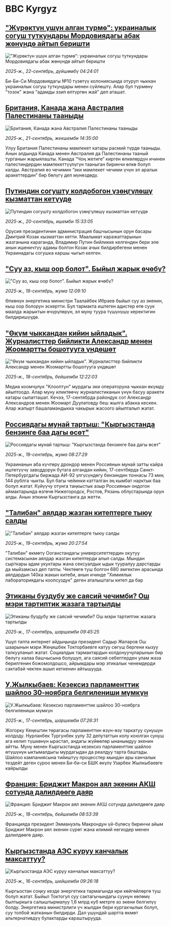# BBC Kyrgyz## ["Жүрөктүн үшүн алган түрмө": украиналык согуш туткундары Мордовиядагы абак жөнүндө айтып беришти](https://www.bbc.com/kyrgyz/articles/cwy99ydpe04o?at_medium=RSS&at_campaign=rss?at_campaign=githubrss)!["Жүрөктүн үшүн алган түрмө": украиналык согуш туткундары Мордовиядагы абак жөнүндө айтып беришти](https://ichef.bbci.co.uk/ace/ws/240/cpsprodpb/8e09/live/15951c90-922e-11f0-b391-6936825093bd.jpg)_2025-ж., 22-сентябрь, дүйшөмбү 04:24:01_Би-Би-Си Мордовиядагы №10 түзөтүү колониясында отуруп чыккан украиналык согуш туткундары менен сүйлөштү. Алар бул түрмөнү "тозок" жана "адамды эзип өлтүргөн жай" деп аташат.## [Британия, Канада жана Австралия Палестинаны тааныды](https://www.bbc.com/kyrgyz/articles/c0m44gg2mnzo?at_medium=RSS&at_campaign=rss?at_campaign=githubrss)![Британия, Канада жана Австралия Палестинаны тааныды](https://ichef.bbci.co.uk/ace/ws/240/cpsprodpb/f858/live/900c8a60-96ea-11f0-ac8b-5db7e7839031.jpg)_2025-ж., 21-сентябрь, жекшемби 14:35:00_Улуу Британия Палестинаны мамлекет катары расмий түрдө тааныды. Анын алдында Канада менен Австралия да Палестинаны тааный турганын жарыялашты. Канада “Чоң жетиге” кирген өлкөлөрдүн ичинен палестиндердин мамлекеттүүлүгүн тааныган биринчи өлкө болуп калды. Австралия өз чечимин “эки мамлекет чечими үчүн эл аралык аракеттердин” бир бөлүгү деп мүнөздөдү.## [Путиндин согушту колдобогон үзөңгүлөшү кызматтан кетүүдө ](https://www.bbc.com/kyrgyz/articles/c89ddl3ej02o?at_medium=RSS&at_campaign=rss?at_campaign=githubrss)![Путиндин согушту колдобогон үзөңгүлөшү кызматтан кетүүдө ](https://ichef.bbci.co.uk/ace/ws/240/cpsprodpb/29a1/live/7f0482e0-9497-11f0-8e88-0f11af0637c1.jpg)_2025-ж., 20-сентябрь, ишемби 15:33:05_Орусия президентинин администрация башчысынын орун басары Дмитрий Козак кызматтан кетти. Маалымат каражаттарынын жазганына караганда, Владимир Путин бийликке келгенден бери эле анын ишеничтүү адамы болгон Козак ачык билдирбегени менен Украинадагы согушка каршы чыгып келген.## ["Суу аз, кыш оор болот". Быйыл жарык өчөбү?](https://www.bbc.com/kyrgyz/articles/c5ykppl3re7o?at_medium=RSS&at_campaign=rss?at_campaign=githubrss)!["Суу аз, кыш оор болот". Быйыл жарык өчөбү?](https://ichef.bbci.co.uk/ace/ws/240/cpsprodpb/c9e5/live/ce5cab20-954f-11f0-84c8-99de564f0440.jpg)_2025-ж., 19-сентябрь, жума 12:09:10_Өлкөнүн энергетика министри Таалайбек Ибраев быйыл суу аз экенин, кыш оор болорун эскертти. Бул тармакта иштеген адистер өтө суук маалда жарыктын өчүрүлөрүн, эл муну туура түшүнүшү керектигин билдиришүүдө.## ["Өкүм чыккандан кийин ыйладык". Журналисттер бийликти Александр менен Жоомартты бошотууга үндөшөт](https://www.bbc.com/kyrgyz/articles/c749zk5wkedo?at_medium=RSS&at_campaign=rss?at_campaign=githubrss)!["Өкүм чыккандан кийин ыйладык". Журналисттер бийликти Александр менен Жоомартты бошотууга үндөшөт](https://ichef.bbci.co.uk/ace/ws/240/cpsprodpb/e255/live/7c4b17f0-9486-11f0-b391-6936825093bd.jpg)_2025-ж., 18-сентябрь, бейшемби 12:22:03_Медиа коомчулук "Клооптун" мурдагы эки операторуна чыккан өкүмдү айыптоодо. Алар муну иликтөөчү журналистиканын үнүн басуу аракети катары сыпатташат. Кечээ, 17-сентябрда райондук сот Александр Александров менен Жоомарт Дуулатовду беш жылга абакка кескен. Алар жапырт башаламандыкка чакырык жасоого айыпталып жатат.## [Россиядагы мунай тартыш: "Кыргызстанда бензинге баа дагы өсөт"](https://www.bbc.com/kyrgyz/articles/c3rv4pjd71ro?at_medium=RSS&at_campaign=rss?at_campaign=githubrss)![Россиядагы мунай тартыш: "Кыргызстанда бензинге баа дагы өсөт"](https://ichef.bbci.co.uk/ace/ws/240/cpsprodpb/63f7/live/90aba6f0-9531-11f0-84c8-99de564f0440.jpg)_2025-ж., 19-сентябрь, жума 08:27:29_Украинанын аба күчтөрү дрондор менен Россиянын мунай затты кайра иштетүүчү заводдорун бутага алгандан кийин, 17-сентбярда Санкт-Петербургдагы биржада АИ-92 үлгүсүндөгу бензиндин тоннасы 73 миң 144 рублга чыкты. Бул багы чейинки катталган эң кымбат нарктык баа болуп жатат.
Күйүүчу отунга таңкыстык азыр Россиянын ондогон аймактарында өзгөчө Нижегородск, Ростов, Рязань облустарында орун алды. Анын эпкини Кыргызстанга да жетти.## ["Талибан" аялдар жазган китептерге тыюу салды](https://www.bbc.com/kyrgyz/articles/c20e64mxkp2o?at_medium=RSS&at_campaign=rss?at_campaign=githubrss)!["Талибан" аялдар жазган китептерге тыюу салды](https://ichef.bbci.co.uk/ace/ws/240/cpsprodpb/03e7/live/86d6f5a0-94a3-11f0-8e88-0f11af0637c1.jpg)_2025-ж., 19-сентябрь, жума 20:27:54_"Талибан" өкмөтү Ооганстандагы университеттердин окутуу системасынан аялдар жазган китептерди алып салды. Мындан сырткары адам укуктары жана сексуалдык ыдык тууралуу дарстарды да мыйзамсыз деп тапты. Чектөөгө туш болгон 680 эмгектин арасында аялдардын 140ка жакын китеби, анын ичинде "Химиялык лабораториядагы коопсуздук" деген аталыштагы китеп да бар## [Этиканы буздубу же саясий чечимби? Ош мэри тартиптик жазага тартылды](https://www.bbc.com/kyrgyz/articles/cvgje8e08y8o?at_medium=RSS&at_campaign=rss?at_campaign=githubrss)![Этиканы буздубу же саясий чечимби? Ош мэри тартиптик жазага тартылды](https://ichef.bbci.co.uk/ace/ws/240/cpsprodpb/d41d/live/6eb96d00-93a8-11f0-b391-6936825093bd.jpg)_2025-ж., 17-сентябрь, шаршемби 09:45:25_Ушул тапта интернет айдыңында президент Садыр Жапаров Ош шаарынын мэри Жеңишбек Токторбаевге катуу сөгүш бергени кызуу талкууланып жатат. Социалдык тармактардын колдонуучуларынын бир бөлүгү калаа башчысына болушуп, ага саясий себептерден улам жаза берилгенин божомолдошсо, айрымдары мэр этикалык ченемдерди сактабай чектен ашып кеткенин айтышууда.## [У.Жылкыбаев: Кезексиз парламенттик шайлоо 30-ноябрга белгилениши мүмкүн](https://www.bbc.com/kyrgyz/articles/czjvkd91en0o?at_medium=RSS&at_campaign=rss?at_campaign=githubrss)![У.Жылкыбаев: Кезексиз парламенттик шайлоо 30-ноябрга белгилениши мүмкүн](https://ichef.bbci.co.uk/ace/ws/240/cpsprodpb/21dd/live/f20c7c00-9395-11f0-84c8-99de564f0440.jpg)_2025-ж., 17-сентябрь, шаршемби 07:26:31_Жогорку Кеңештин төрагасы парламенттин өзүн-өзү таркатуу сунушун колдоду. Нурланбек Тургунбек уулу 32 депутаттын колу коюлган сунуш ага келип түшкөнүн ырастап, андагы жүйөөлөр ынанымдуу экенин айтты. Муну менен Кыргызстанда кезексиз парламенттик шайлоо өтүшүнүн ыктымалдыгы мурдагыдан да реалдуу тарта баштады.
Шайлоо кампаниясына тийиштүү процесстер мындан ары канчалык тездейт деген суроо менен Би-би-си БШК өкүлү Узарбек Жылкыбаевге кайрылды## [Франция: Бриджит Макрон аял экенин АКШ сотунда далилдөөгө даяр](https://www.bbc.com/kyrgyz/articles/c931kx030pgo?at_medium=RSS&at_campaign=rss?at_campaign=githubrss)![Франция: Бриджит Макрон аял экенин АКШ сотунда далилдөөгө даяр](https://ichef.bbci.co.uk/ace/ws/240/cpsprodpb/0176/live/1bfad0d0-9467-11f0-84c8-99de564f0440.jpg)_2025-ж., 18-сентябрь, бейшемби 08:53:39_Францияда президент Эммануэль Макрондун үй-бүлөсү биринчи айым Бриджит Макрон аял экенин сүрөт жана илимий негиздер менен далилдөөгө даяр.## [Кыргызстанда АЭС куруу канчалык максаттуу?](https://www.bbc.com/kyrgyz/articles/ckgy7jlxmglo?at_medium=RSS&at_campaign=rss?at_campaign=githubrss)![Кыргызстанда АЭС куруу канчалык максаттуу?](https://ichef.bbci.co.uk/ace/ws/240/cpsprodpb/4f86/live/90cd5990-92dd-11f0-84c8-99de564f0440.jpg)_2025-ж., 16-сентябрь, шейшемби 09:26:18_Кыргызстан соңку кезде энергетика тармагында ири көйгөйлөргө туш болуп жатат. Быйыл Токтогул суу сактагычындагы суунун көлөмү былтыркыга салыштырмалуу 1,6 млрд куб метрге аз экени белгилүү болду. Энергетика министрлиги үч жылдан бери кургакчылык болуп, суу толбой жатканын билдирди. Дал ушундай шартта өкмөт альтернативдүү булактарды караштырууда.